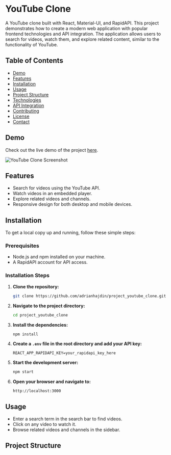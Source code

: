 # YouTube Clone

A YouTube clone built with React, Material-UI, and RapidAPI. This project demonstrates how to create a modern web application with popular frontend technologies and API integration. The application allows users to search for videos, watch them, and explore related content, similar to the functionality of YouTube.

## Table of Contents
- [Demo](#demo)
- [Features](#features)
- [Installation](#installation)
- [Usage](#usage)
- [Project Structure](#project-structure)
- [Technologies](#technologies)
- [API Integration](#api-integration)
- [Contributing](#contributing)
- [License](#license)
- [Contact](#contact)

## Demo

Check out the live demo of the project [here](https://project-url).

![YouTube Clone Screenshot](screenshot.png)

## Features

- Search for videos using the YouTube API.
- Watch videos in an embedded player.
- Explore related videos and channels.
- Responsive design for both desktop and mobile devices.

## Installation

To get a local copy up and running, follow these simple steps:

### Prerequisites

- Node.js and npm installed on your machine.
- A RapidAPI account for API access.

### Installation Steps

1. **Clone the repository:**
    ```bash
    git clone https://github.com/adrianhajdin/project_youtube_clone.git
    ```
   
2. **Navigate to the project directory:**
    ```bash
    cd project_youtube_clone
    ```

3. **Install the dependencies:**
    ```bash
    npm install
    ```

4. **Create a `.env` file in the root directory and add your API key:**
    ```plaintext
    REACT_APP_RAPIDAPI_KEY=your_rapidapi_key_here
    ```

5. **Start the development server:**
    ```bash
    npm start
    ```

6. **Open your browser and navigate to:**
    ```
    http://localhost:3000
    ```

## Usage

- Enter a search term in the search bar to find videos.
- Click on any video to watch it.
- Browse related videos and channels in the sidebar.

## Project Structure

